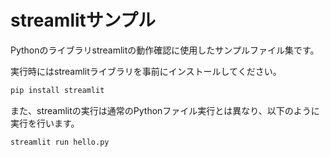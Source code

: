 # streamlitサンプル
Pythonのライブラリstreamlitの動作確認に使用したサンプルファイル集です。

実行時にはstreamlitライブラリを事前にインストールしてください。
```bash
pip install streamlit
```

また、streamlitの実行は通常のPythonファイル実行とは異なり、以下のように実行を行います。
```bash
streamlit run hello.py
```
